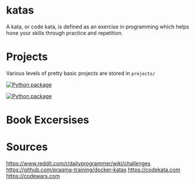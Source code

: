 # katas
A kata, or code kata, is defined as an exercise in programming which helps hone your skills through practice and repetition.

# Projects
Various levels of pretty basic projects are stored in `projects/`

[![Python package](https://github.com/david-ellinger/katas/actions/workflows/hangman.yaml/badge.svg)](https://github.com/david-ellinger/katas/actions/workflows/hangman.yaml)

[![Python package](https://github.com/david-ellinger/katas/actions/workflows/tkinter_encode_decode.yaml/badge.svg)](https://github.com/david-ellinger/katas/actions/workflows/tkinter_encode_decode.yaml)

# Book Excersises

# Sources
https://www.reddit.com/r/dailyprogrammer/wiki/challenges
https://github.com/praqma-training/docker-katas
https://codekata.com
https://codewars.com
